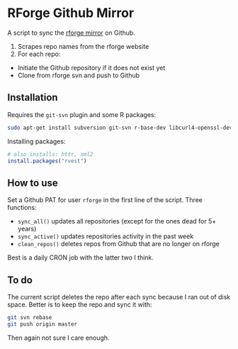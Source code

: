 # RForge Github Mirror

A script to sync the [rforge mirror](https://github.com/rforge) on Github. 

 1. Scrapes repo names from the rforge website
 2. For each repo: 
   - Initiate the Github repository if it does not exist yet
   - Clone from rforge svn and push to Github

## Installation

Requires the `git-svn` plugin and some R packages:

```sh
sudo apt-get install subversion git-svn r-base-dev libcurl4-openssl-dev libxml2-dev
```

Installing packages:

```r
# also installs: httr, xml2
install.packages("rvest")
```

## How to use

Set a Github PAT for user `rforge` in the first line of the script. Three functions:

 - `sync_all()` updates all repositories (except for the ones dead for 5+ years)
 - `sync_active()` updates repositories activity in the past week
 - `clean_repos()` deletes repos from Github that are no longer on rforge
 
Best is a daily CRON job with the latter two I think.

## To do

The current script deletes the repo after each sync because I ran out of disk space. Better is to keep the repo and sync it with:

```sh
git svn rebase 
git push origin master
```

Then again not sure I care enough.

